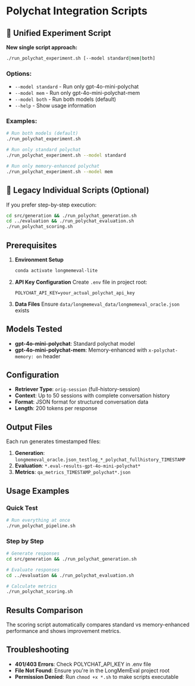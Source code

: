 # Polychat Integration Scripts

## 🚀 Unified Experiment Script

**New single script approach:**

```bash
./run_polychat_experiment.sh [--model standard|mem|both]
```

### Options:
- `--model standard` - Run only gpt-4o-mini-polychat
- `--model mem` - Run only gpt-4o-mini-polychat-mem  
- `--model both` - Run both models (default)
- `--help` - Show usage information

### Examples:
```bash
# Run both models (default)
./run_polychat_experiment.sh

# Run only standard polychat
./run_polychat_experiment.sh --model standard

# Run only memory-enhanced polychat  
./run_polychat_experiment.sh --model mem
```

## 📝 Legacy Individual Scripts (Optional)

If you prefer step-by-step execution:

```bash
cd src/generation && ./run_polychat_generation.sh
cd ../evaluation && ./run_polychat_evaluation.sh
./run_polychat_scoring.sh
```

## Prerequisites

1. **Environment Setup**
   ```bash
   conda activate longmemeval-lite
   ```

2. **API Key Configuration**
   Create `.env` file in project root:
   ```
   POLYCHAT_API_KEY=your_actual_polychat_api_key
   ```

3. **Data Files**
   Ensure `data/longmemeval_data/longmemeval_oracle.json` exists

## Models Tested

- **gpt-4o-mini-polychat**: Standard polychat model
- **gpt-4o-mini-polychat-mem**: Memory-enhanced with `x-polychat-memory: on` header

## Configuration

- **Retriever Type**: `orig-session` (full-history-session)
- **Context**: Up to 50 sessions with complete conversation history
- **Format**: JSON format for structured conversation data
- **Length**: 200 tokens per response

## Output Files

Each run generates timestamped files:

1. **Generation**: `longmemeval_oracle.json_testlog_*_polychat_fullhistory_TIMESTAMP`
2. **Evaluation**: `*.eval-results-gpt-4o-mini-polychat*`  
3. **Metrics**: `qa_metrics_TIMESTAMP_polychat*.json`

## Usage Examples

### Quick Test
```bash
# Run everything at once
./run_polychat_pipeline.sh
```

### Step by Step  
```bash
# Generate responses
cd src/generation && ./run_polychat_generation.sh

# Evaluate responses  
cd ../evaluation && ./run_polychat_evaluation.sh

# Calculate metrics
./run_polychat_scoring.sh
```

## Results Comparison

The scoring script automatically compares standard vs memory-enhanced performance and shows improvement metrics.

## Troubleshooting

- **401/403 Errors**: Check POLYCHAT_API_KEY in .env file
- **File Not Found**: Ensure you're in the LongMemEval project root
- **Permission Denied**: Run `chmod +x *.sh` to make scripts executable
